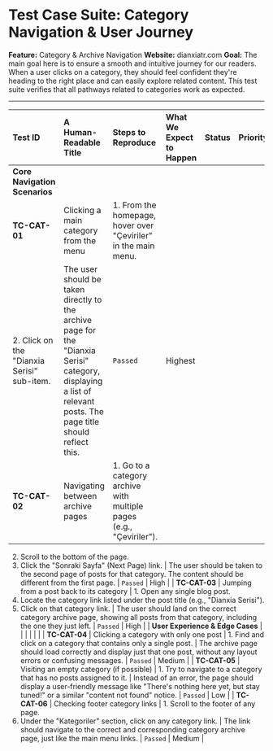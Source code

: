 # Test Case Suite: Category Navigation & User Journey

**Feature:** Category & Archive Navigation
**Website:** dianxiatr.com
**Goal:** The main goal here is to ensure a smooth and intuitive journey for our readers. When a user clicks on a category, they should feel confident they're heading to the right place and can easily explore related content. This test suite verifies that all pathways related to categories work as expected.

---

| Test ID | A Human-Readable Title | Steps to Reproduce | What We Expect to Happen | Status | Priority |
| :--- | :--- | :--- | :--- | :--- | :--- |
| **Core Navigation Scenarios** | | | | | |
| **TC-CAT-01** | Clicking a main category from the menu | 1. From the homepage, hover over "Çeviriler" in the main menu.   
 2. Click on the "Dianxia Serisi" sub-item. | The user should be taken directly to the archive page for the "Dianxia Serisi" category, displaying a list of relevant posts. The page title should reflect this. | `Passed` | Highest |
| **TC-CAT-02** | Navigating between archive pages | 1. Go to a category archive with multiple pages (e.g., "Çeviriler").   
 2. Scroll to the bottom of the page.   
 3. Click the "Sonraki Sayfa" (Next Page) link. | The user should be taken to the second page of posts for that category. The content should be different from the first page. | `Passed` | High |
| **TC-CAT-03** | Jumping from a post back to its category | 1. Open any single blog post.   
 2. Locate the category link listed under the post title (e.g., "Dianxia Serisi").   
 3. Click on that category link. | The user should land on the correct category archive page, showing all posts from that category, including the one they just left. | `Passed` | High |
| **User Experience & Edge Cases** | | | | | |
| **TC-CAT-04** | Clicking a category with only one post | 1. Find and click on a category that contains only a single post. | The archive page should load correctly and display just that one post, without any layout errors or confusing messages. | `Passed` | Medium |
| **TC-CAT-05** | Visiting an empty category (if possible) | 1. Try to navigate to a category that has no posts assigned to it. | Instead of an error, the page should display a user-friendly message like "There's nothing here yet, but stay tuned!" or a similar "content not found" notice. | `Passed` | Low |
| **TC-CAT-06** | Checking footer category links | 1. Scroll to the footer of any page.   
 2. Under the "Kategoriler" section, click on any category link. | The link should navigate to the correct and corresponding category archive page, just like the main menu links. | `Passed` | Medium |

